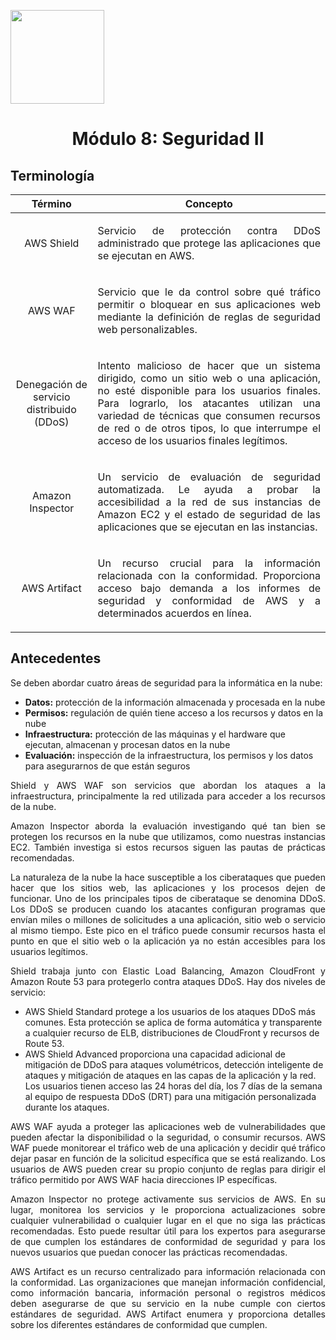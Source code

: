 <p align="left">
  <img src="https://semanadelcannabis.cayetano.edu.pe/assets/img/logo-upch.png" width="150">
  <h1 align="center">Módulo 8: Seguridad II</h1>
</p>

## Terminología
| Término  | Concepto  |
| :------------: | :------------: |
| AWS Shield  | <p align="justify">Servicio de protección contra DDoS administrado que protege las aplicaciones que se ejecutan en AWS.</p>  |
| AWS WAF  | <p align="justify">Servicio que le da control sobre qué tráfico permitir o bloquear en sus aplicaciones web mediante la definición de reglas de seguridad web personalizables.</p>  |
| Denegación de servicio distribuido (DDoS)  | <p align="justify">Intento malicioso de hacer que un sistema dirigido, como un sitio web o una aplicación, no esté disponible para los usuarios finales. Para lograrlo, los atacantes utilizan una variedad de técnicas que consumen recursos de red o de otros tipos, lo que interrumpe el acceso de los usuarios finales legítimos.</p>  |
| Amazon Inspector  | <p align="justify">Un servicio de evaluación de seguridad automatizada. Le ayuda a probar la accesibilidad a la red de sus instancias de Amazon EC2 y el estado de seguridad de las aplicaciones que se ejecutan en las instancias.</p>  |
| AWS Artifact  | <p align="justify">Un recurso crucial para la información relacionada con la conformidad. Proporciona acceso bajo demanda a los informes de seguridad y conformidad de AWS y a determinados acuerdos en línea.</p>  |

## Antecedentes

Se deben abordar cuatro áreas de seguridad para la informática en la nube:

- **Datos:** protección de la información almacenada y procesada en la nube
- **Permisos:** regulación de quién tiene acceso a los recursos y datos en la nube
- **Infraestructura:** protección de las máquinas y el hardware que ejecutan, almacenan y procesan datos en la nube
- **Evaluación:** inspección de la infraestructura, los permisos y los datos para asegurarnos de que están seguros

<p align="justify">
Shield y AWS WAF son servicios que abordan los ataques a la infraestructura, principalmente la red utilizada para acceder a los recursos de la nube.</p>
<p align="justify">
Amazon Inspector aborda la evaluación investigando qué tan bien se protegen los recursos en la nube que utilizamos, como nuestras instancias EC2. También investiga si estos recursos siguen las pautas de prácticas recomendadas.</p>
<p align="justify">
La naturaleza de la nube la hace susceptible a los ciberataques que pueden hacer que los sitios web, las aplicaciones y los procesos dejen de funcionar. Uno de los principales tipos de ciberataque se denomina DDoS. Los DDoS se producen cuando los atacantes configuran programas que envían miles o millones de solicitudes a una aplicación, sitio web o servicio al mismo tiempo. Este pico en el tráfico puede consumir recursos hasta el punto en que el sitio web o la aplicación ya no están accesibles para los usuarios legítimos.</p>
<p align="justify">
Shield trabaja junto con Elastic Load Balancing, Amazon CloudFront y Amazon Route 53 para protegerlo contra ataques DDoS. Hay dos niveles de servicio:

- AWS Shield Standard protege a los usuarios de los ataques DDoS más comunes. Esta protección se aplica de forma automática y transparente a cualquier recurso de ELB, distribuciones de CloudFront y recursos de Route 53.
- AWS Shield Advanced proporciona una capacidad adicional de mitigación de DDoS para ataques volumétricos, detección inteligente de ataques y mitigación de ataques en las capas de la aplicación y la red. Los usuarios tienen acceso las 24 horas del día, los 7 días de la semana al equipo de respuesta DDoS (DRT) para una mitigación personalizada durante los ataques.

<p align="justify">
AWS WAF ayuda a proteger las aplicaciones web de vulnerabilidades que pueden afectar la disponibilidad o la seguridad, o consumir recursos. AWS WAF puede monitorear el tráfico web de una aplicación y decidir qué tráfico dejar pasar en función de la solicitud específica que se está realizando. Los usuarios de AWS pueden crear su propio conjunto de reglas para dirigir el tráfico permitido por AWS WAF hacia direcciones IP específicas.</p>

<p align="justify">
Amazon Inspector no protege activamente sus servicios de AWS. En su lugar, monitorea los servicios y le proporciona actualizaciones sobre cualquier vulnerabilidad o cualquier lugar en el que no siga las prácticas recomendadas. Esto puede resultar útil para los expertos para asegurarse de que cumplen los estándares de conformidad de seguridad y para los nuevos usuarios que puedan conocer las prácticas recomendadas.</p>

<p align="justify">
AWS Artifact es un recurso centralizado para información relacionada con la conformidad. Las organizaciones que manejan información confidencial, como información bancaria, información personal o registros médicos deben asegurarse de que su servicio en la nube cumple con ciertos estándares de seguridad. AWS Artifact enumera y proporciona detalles sobre los diferentes estándares de conformidad que cumplen.
</p>
